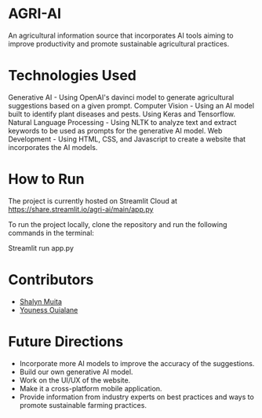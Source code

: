 # AGRI-AI
An agricultural information source that incorporates AI tools aiming to improve productivity and promote sustainable agricultural practices. 

# Technologies Used
Generative AI - Using OpenAI's davinci model to generate agricultural suggestions based on a given prompt.
Computer Vision - Using an AI model built  to identify plant diseases and pests. Using Keras and Tensorflow.
Natural Language Processing - Using NLTK to analyze text and extract keywords to be used as prompts for the generative AI model.
Web Development - Using HTML, CSS, and Javascript to create a website that incorporates the AI models.

# How to Run
The project is currently hosted on Streamlit Cloud at https://share.streamlit.io/agri-ai/main/app.py

To run the project locally, clone the repository and run the following commands in the terminal:

Streamlit run app.py

# Contributors
- [Shalyn Muita]()
- [Youness Ouialane]()

# Future Directions
- Incorporate more AI models to improve the accuracy of the suggestions.
- Build our own generative AI model.
- Work on the UI/UX of the website.
- Make it a cross-platform mobile application.
- Provide information from industry experts on best practices and ways to promote sustainable farming practices.
